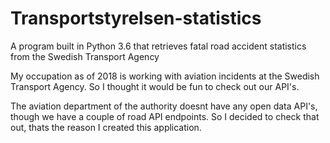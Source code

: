 # Transportstyrelsen-statistics
A program built in Python 3.6 that retrieves fatal road accident statistics from the Swedish Transport Agency

My occupation as of 2018 is working with aviation incidents at the Swedish Transport Agency. So I thought it would be fun to check out 
our API's. 

The aviation department of the authority doesnt have any open data API's, though we have a couple of road API endpoints. 
So I decided to check that out, thats the reason I created this application.
